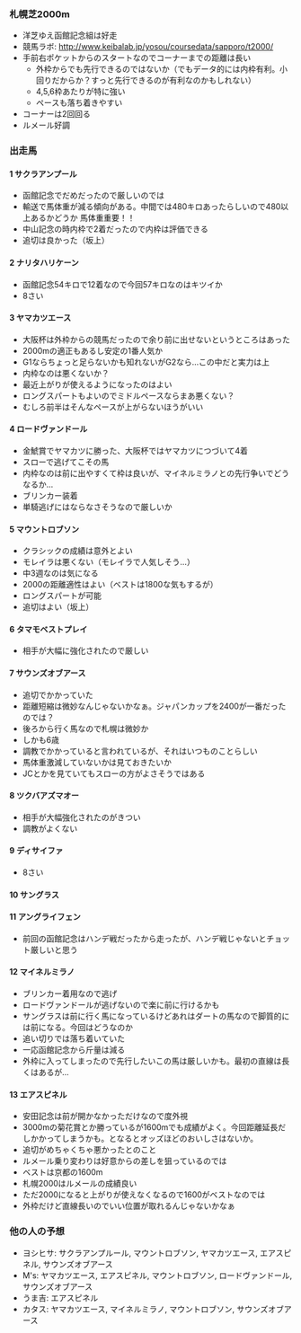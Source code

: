 ### 札幌芝2000m
* 洋芝ゆえ函館記念組は好走
* 競馬ラボ: http://www.keibalab.jp/yosou/coursedata/sapporo/t2000/
* 手前右ポケットからのスタートなのでコーナーまでの距離は長い
  * 外枠からでも先行できるのではないか（でもデータ的には内枠有利。小回りだからか？すっと先行できるのが有利なのかもしれない）
  * 4,5,6枠あたりが特に強い
  * ペースも落ち着きやすい
* コーナーは2回回る
* ルメール好調

### 出走馬

#### 1 サクラアンプール
* 函館記念でだめだったので厳しいのでは
* 輸送で馬体重が減る傾向がある。中間では480キロあったらしいので480以上あるかどうか 馬体重重要！！
* 中山記念の時内枠で2着だったので内枠は評価できる
* 追切は良かった（坂上）

#### 2 ナリタハリケーン
* 函館記念54キロで12着なので今回57キロなのはキツイか
* 8さい

#### 3 ヤマカツエース
* 大阪杯は外枠からの競馬だったので余り前に出せないというところはあった
* 2000mの適正もあるし安定の1番人気か
* G1ならちょっと足らないかも知れないがG2なら...この中だと実力は上
* 内枠なのは悪くないか？
* 最近上がりが使えるようになったのはよい
* ロングスパートもよいのでミドルペースならまあ悪くない？
* むしろ前半はそんなペースが上がらないほうがいい

#### 4 ロードヴァンドール
* 金鯱賞でヤマカツに勝った、大阪杯ではヤマカツにつづいて4着
* スローで逃げてこその馬
* 内枠なのは前に出やすくて枠は良いが、マイネルミラノとの先行争いでどうなるか...
* ブリンカー装着
* 単騎逃げにはならなさそうなので厳しいか

#### 5 マウントロブソン
* クラシックの成績は意外とよい
* モレイラは悪くない（モレイラで人気しそう...）
* 中3週なのは気になる
* 2000の距離適性はよい（ベストは1800な気もするが）
* ロングスパートが可能
* 追切はよい（坂上）

#### 6 タマモベストプレイ
* 相手が大幅に強化されたので厳しい

#### 7 サウンズオブアース
* 追切でかかっていた
* 距離短縮は微妙なんじゃないかなぁ。ジャパンカップを2400が一番だったのでは？
* 後ろから行く馬なので札幌は微妙か
* しかも6歳
* 調教でかかっていると言われているが、それはいつものことらしい
* 馬体重激減していないかは見ておきたいか
* JCとかを見ていてもスローの方がよさそうではある

#### 8 ツクバアズマオー
* 相手が大幅強化されたのがきつい
* 調教がよくない

#### 9 ディサイファ
* 8さい

#### 10 サングラス

#### 11 アングライフェン
* 前回の函館記念はハンデ戦だったから走ったが、ハンデ戦じゃないとチョット厳しいと思う

#### 12 マイネルミラノ
* ブリンカー着用なので逃げ
* ロードヴァンドールが逃げないので楽に前に行けるかも
* サングラスは前に行く馬になっているけどあれはダートの馬なので脚質的には前になる。今回はどうなのか
* 追い切りでは落ち着いていた
* 一応函館記念から斤量は減る
* 外枠に入ってしまったので先行したいこの馬は厳しいかも。最初の直線は長くはあるが...

#### 13 エアスピネル
* 安田記念は前が開かなかっただけなので度外視
* 3000mの菊花賞とか勝っているが1600mでも成績がよく。今回距離延長だしかかってしまうかも。となるとオッズほどのおいしさはないか。
* 追切がめちゃくちゃ悪かったとのこと
* ルメール乗り変わりは好意からの差しを狙っているのでは
* ベストは京都の1600m
* 札幌2000はルメールの成績良い
* ただ2000になると上がりが使えなくなるので1600がベストなのでは
* 外枠だけど直線長いのでいい位置が取れるんじゃないかなぁ


### 他の人の予想

* ヨシヒサ: サクラアンプルール, マウントロブソン, ヤマカツエース, エアスピネル, サウンズオブアース
* M's: ヤマカツエース, エアスピネル, マウントロブソン, ロードヴァンドール, サウンズオブアース
* うま吉: エアスピネル
* カタス: ヤマカツエース, マイネルミラノ, マウントロブソン, サウンズオブアース
